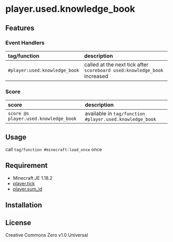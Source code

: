 player.used.knowledge_book
==

## Features

### Event Handlers

|tag/function|description|
|:--|:--|
|`#player:used.knowledge_book`|called at the next tick after `scoreboard used:knowledge_book` increased|

### Score

|score|description|
|:--|:--|
|`score @s player.used.knowledge_book`|available in `tag/function #player.used.knowledge_book`|
## Usage

call `tag/function #minecraft:load_once` once

## Requirement

- Minecraft JE 1.18.2
- [player.tick](https://github.com/a-happin/player-datapacks/tree/master/01.player.tick)
- [player.sum_id](https://github.com/a-happin/player-datapacks/tree/master/03.player.sum_id)

## Installation

## License
Creative Commons Zero v1.0 Universal
